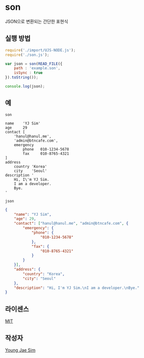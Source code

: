 # son
JSON으로 변환되는 간단한 표현식

## 실행 방법
```javascript
require('./import/UJS-NODE.js');
require('./son.js');

var json = son(READ_FILE({
	path : 'example.son',
	isSync : true
}).toString());

console.log(json);
```

## 예
`son`
```son
name	'YJ Sim'
age		29
contact	[
	'hanul@hanul.me',
	'admin@btncafe.com',
	emergency
		phone	010-1234-5678
		fax		010-8765-4321
]
address
	country	'Korea'
	city	'Seoul'
description '
	Hi, I\'m YJ Sim.
	I am a developer.
	Bye.
'
```

`json`
```json
{
    "name": "YJ Sim",
    "age": 29,
    "contact": ["hanul@hanul.me", "admin@btncafe.com", {
        "emergency": {
            "phone": {
                "010-1234-5678"
            },
            "fax": {
                "010-8765-4321"
            }
        }
    }],
    "address": {
        "country": "Korea",
        "city": "Seoul"
    },
    "description": "Hi, I'm YJ Sim.\nI am a developer.\nBye."
}
```

## 라이센스
[MIT](LICENSE)

## 작성자
[Young Jae Sim](https://github.com/Hanul)